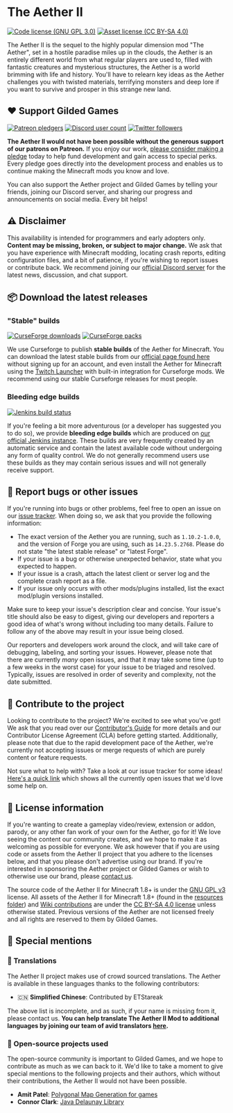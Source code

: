 # The Aether II
[![Code license (GNU GPL 3.0)](https://img.shields.io/badge/license-GNU%20GPLv3-green.svg?style=flat-square)](https://www.gnu.org/licenses/gpl-3.0.en.html)
[![Asset license (CC BY-SA 4.0)](https://img.shields.io/badge/license-CC%20BY--SA%204.0-blue.svg?style=flat-square)](https://creativecommons.org/licenses/by-sa/4.0/)

The Aether II is the sequel to the highly popular dimension mod "The Aether", set in a hostile paradise miles up in the clouds, the Aether is an entirely different world from what regular players are used to, filled with fantastic creatures and mysterious structures, the Aether is a world brimming with life and history. You'll have to relearn key ideas as the Aether challenges you with twisted materials, terrifying monsters and deep lore if you want to survive and prosper in this strange new land.

## :heart: Support Gilded Games

[![Patreon pledgers](https://img.shields.io/badge/endpoint.svg?url=https%3A%2F%2Fshieldsio-patreon.herokuapp.com%2FGildedGames&style=flat-square)](https://patreon.com/GildedGames)
[![Discord user count](https://img.shields.io/discord/118816101936267265.svg?logoColor=FFFFFF&logo=discord&color=7289DA&style=flat-square)](https://discord.gg/YgTv7Vg)
[![Twitter followers](https://img.shields.io/twitter/follow/DevAether.svg?logo=twitter&label=twitter&style=flat-square)](https://twitter.com/DevAether)

**The Aether II would not have been possible without the generous support of our patrons on Patreon.** If you enjoy our work, [please consider making a pledge](https://patreon.com/GildedGames) today to help fund development and gain access to special perks. Every pledge goes directly into the development process and enables us to continue making the Minecraft mods you know and love.

You can also support the Aether project and Gilded Games by telling your friends, joining our Discord server, and sharing our progress and announcements on social media. Every bit helps!

## :warning: Disclaimer

This availability is intended for programmers and early adopters only. **Content may be missing, broken, or subject to major change.** We ask that you have experience with Minecraft modding, locating crash reports, editing configuration files, and a bit of patience, if you're wishing to report issues or contribute back. We recommend joining our [official Discord server](https://discord.gg/YgTv7Vg) for the latest news, discussion, and chat support.


## :package: Download the latest releases
### "Stable" builds
[![CurseForge downloads](https://cf.way2muchnoise.eu/full_223796_downloads.svg)](https://minecraft.curseforge.com/projects/the-aether-ii)
[![CurseForge packs](https://cf.way2muchnoise.eu/packs/full_223796_in_packs.svg)](https://minecraft.curseforge.com/projects/the-aether-ii)

We use Curseforge to publish **stable builds** of the Aether for Minecraft. You can download the latest stable builds from our [official page found here](https://minecraft.curseforge.com/projects/the-aether-ii) without signing up for an account, and even install the Aether for Minecraft using the [Twitch Launcher](https://www.curseforge.com/twitch-client) with built-in integration for Curseforge mods. We recommend using our stable Curseforge releases for most people.

### Bleeding edge builds
[![Jenkins build status](https://img.shields.io/jenkins/s/https/jenkins.gildedgames.com/job/Aether-II/job/1.12.2.svg?style=flat-square)](https://jenkins.gildedgames.com/blue/organizations/jenkins/Aether-II/activity)

If you're feeling a bit more adventurous (or a developer has suggested you to do so), we provide **bleeding edge builds** which are produced on [our official Jenkins instance](https://jenkins.gildedgames.com/blue/organizations/jenkins/Aether-II/activity). These builds are very frequently created by an automatic service and contain the latest available code without undergoing any form of quality control. We do not generally recommend users use these builds as they may contain serious issues and will not generally receive support.

## :bug: Report bugs or other issues
If you're running into bugs or other problems, feel free to open an issue on our [issue tracker](https://gitea.gildedgames.com/GildedGames/Aether-II/issues). When doing so, we ask that you provide the following information:

- The exact version of the Aether you are running, such as `1.10.2-1.0.0`, and the version of Forge you are using, such as `14.23.5.2768`. Please do not state "the latest stable release" or "latest Forge".
- If your issue is a bug or otherwise unexpected behavior, state what you expected to happen.
- If your issue is a crash, attach the latest client or server log and the complete crash report as a file.
- If your issue only occurs with other mods/plugins installed, list the exact mod/plugin versions installed.

Make sure to keep your issue's description clear and concise. Your issue's title should also be easy to digest, giving our developers and reporters a good idea of what's wrong without including too many details. Failure to follow any of the above may result in your issue being closed.

Our reporters and developers work around the clock, and will take care of debugging, labeling, and sorting your issues. However, please note that there are currently _many_ open issues, and that it may take some time (up to a few weeks in the worst case) for your issue to be triaged and resolved. Typically, issues are resolved in order of severity and complexity, not the date submitted.

## :wrench: Contribute to the project
Looking to contribute to the project? We're excited to see what you've got! We ask that you read over our [Contributor's Guide](https://gitea.gildedgames.com/GildedGames/Aether-II/src/branch/1.12.2/CONTRIBUTING.md) for more details and our Contributor License Agreement (CLA) before getting started. Additionally, please note that due to the rapid development pace of the Aether, we're currently not accepting issues or merge requests of which are purely content or feature requests.

Not sure what to help with? Take a look at our issue tracker for some ideas! [Here's a quick link](https://gitea.gildedgames.com/GildedGames/Aether-II/issues?label_name%5B%5D=Contributions+Welcome) which shows all the currently open issues that we'd love some help on.

## :scroll: License information
If you're wanting to create a gameplay video/review, extension or addon, parody, or any other fan work of your own for the Aether, go for it! We love seeing the content our community creates, and we hope to make it as welcoming as possible for everyone. We ask however that if you are using code or assets from the Aether II project that you adhere to the licenses below, and that you please don't advertise using our brand. If you're interested in sponsoring the Aether project or Gilded Games or wish to otherwise use our brand, please [contact us](mailto:support@gildedgames.com).

The source code of the Aether II for Minecraft 1.8+ is under the [GNU GPL v3](https://www.gnu.org/licenses/gpl-3.0.en.html) license. All assets of the Aether II for Minecraft 1.8+ (found in the [resources folder](https://gitea.gildedgames.com/GildedGames/Aether-II/src/branch/1.12.2/src/main/resources/assets)) and [Wiki contributions](https://gitea.gildedgames.com/GildedGames/Aether-II/wiki) are under the [CC BY-SA 4.0 license](https://creativecommons.org/licenses/by-sa/4.0/) unless otherwise stated. Previous versions of the Aether are not licensed freely and all rights are reserved to them by Gilded Games.

## :star2: Special mentions
### :speech_balloon: Translations
The Aether II project makes use of crowd sourced translations. The Aether is available in these languages thanks to the following contributors:

- :cn: **Simplified Chinese**: Contributed by ETStareak

The above list is incomplete, and as such, if your name is missing from it, please contact us. **You can help translate The Aether II Mod to additional languages by joining our team of avid translators [here](https://aether.oneskyapp.com/collaboration/project?id=158537).**


### :nut_and_bolt: Open-source projects used

The open-source community is important to Gilded Games, and we hope to contribute as much as we can back to it. We'd like to take a moment to give special mentions to the following projects and their authors, which without their contributions, the Aether II would not have been possible.

- **Amit Patel**: [Polygonal Map Generation for games](http://www-cs-students.stanford.edu/~amitp/game-programming/polygon-map-generation/)
- **Connor Clark**: [Java Delaunay Library](https://github.com/Hoten/Java-Delaunay)
